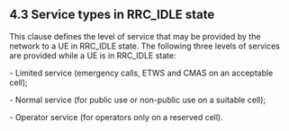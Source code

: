 ## 4.3 Service types in RRC_IDLE state

This clause defines the level of service that may be provided by the
network to a UE in RRC_IDLE state. The following three levels of
services are provided while a UE is in RRC_IDLE state:

\- Limited service (emergency calls, ETWS and CMAS on an acceptable
cell);

\- Normal service (for public use or non-public use on a suitable cell);

\- Operator service (for operators only on a reserved cell).